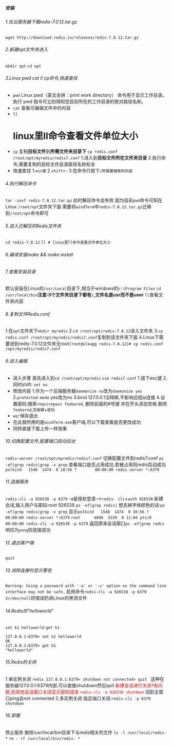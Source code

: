 ##### 安装
###### 1.在云服务器下载redis-7.0.12.tar.gz
`wget http://download.redis.io/releases/redis-7.0.12.tar.gz`
###### 2.新建opt文件夹进入
`mkdir opt`
`cd opt`
###### 3.Linux pwd cat ll cp命令,快速查找
+ `pwd`
	Linux pwd（英文全拼：print work directory） 命令用于显示工作目录。
	执行 pwd 指令可立刻得知您目前所在的工作目录的绝对路径名称。
+ `cat`
	查看可编辑文件中的内容
+ `ll`
	# linux里ll命令查看文件单位大小
+ `cp`
	复制**目标文件**到**所需文件夹目录下**
	`cp redis.conf /root/opt/myredis/redis7.conf`
	1.进入到**目标文件所在文件夹目录**
	2.执行命令,需要复制的目标文件目录路径名称标全
+ 快速查找
	1.`esc键`
	2.`shift+:`
	3.在命令行按下`/所需要搜索的内容`
###### 4.执行解压命令
`tar -zxvf redis-7.0.12.tar.gz`
此时解压命令会失败
因为目前`pwd`命令可知在Linux `/root/opt`文件夹下面
需要将`windTerm`中`redis-7.0.12.tar.gz`迁移到`/root/opt`命令即可
###### 5.进入已解压的Redis文件夹
`cd redis-7.0.12`
`ll # linux里ll命令查看文件单位大小`
###### 6.编译安装make && make install
###### 7.查看安装目录
默认安装在Linux的`/usr/Local`目录下,相当于windows的`c:\Program Files`
`cd /usr/local/bin`**注意:3个文件夹目录下都有`/`,文件名是usr而不是user**
`ll`查看文件夹内容
###### 8.复制文件Redis.conf
1.在`opt`文件夹下`mkdir myredis`
2.`cd /root/opt/redis-7.0.12`进入文件夹
3.`cp redis.conf /root/opt/myredis/redis7.conf`复制到该文件夹下面
4.Linux下需要进到redis-7.0.12文件夹无root`[root@ulkagg redis-7.0.12]# cp redis.conf /opt/myredis/redis7.conf
`
###### 9.进入编辑
+ 进入步骤
	首先进入到`cd /root/opt/myredis`
	`vim redis7.conf`
	1.按下esc键
	2.同时shift:
	`set nu`
+ 修改内容
	1.作为一个后端服务器`daemonize no`改为`daemonize yes`
	2.`protected-mode` yes改为no
	3.bind 127.0.0.1注释掉,不影响远程ip连接
	4.设置密码:搜索`requirepass foobared`,
		删除前面的#号键
		并在开头添加空格
		删除`foobared`,`空格键`+`密码`
+ `wq!`保存退出
+ 在此我所用的是`windTerm.exe`客户端,可以下载查看是否更改成功
+ 同样直接下载上传一样效果
###### 10.切换配置文件,配置端口启动后台
`redis-server /root/opt/myredis/redis7.conf`
切换配置文件到redis7.conf
`ps -ef|grep redis|grep -v grep`
查看端口是否占用成功,若被占用则redis启动成功
`polkitd   1548  1474  0 10:56 ?        00:00:00 redis-server *:6379`
###### 11.连接服务
`redis-cli -a 926538 -p 6379`
	-a是授权登录-->`redis- cli`+`auth 926538`
新建会话,输入用户与密码:root 926538 `ps -ef|grep redis|`
	想去掉字体颜色的话:`ps -ef|grep redis|grep -v grep`
	显示`polkitd   1548  1474  0 10:56 ?        00:00:00 redis-server *:6379`
	`root      4899  3339  0 11:04 pts/0    00:00:00 redis-cli -a 926538 -p 6379`
返回原来会话窗口`ps -ef|grep redis`响应为`pong`则连接成功
###### 12.退出客户端
`quit`
###### 13.消除连接时显示警告
`Warning: Using a password with '-a' or '-u' option on the command line interface may not be safe.`
启用命令`redis-cli -a 926538 -p 6379 2>/dev/null`将错误扔进Linux的黑洞文件
###### 14.Redis的"helloworld"
`set k1 helloworld`
`get k1`
```redis
127.0.0.1:6379> set k1 helloworld
OK
127.0.0.1:6379> get k1
"helloworld"
```
###### 15.Redis的关闭
1.单实例关闭
	```redis
	127.0.0.1:6379> shutdown
	not connected> quit
	```
	这种在服务器127.0.0.1:6379内部,可以直接shutdown然后quit
	<font color="red">新建会话进行关闭?有问题,到其他会话窗口关闭显示密码错误
	`redis-cli -a 926538 shutdown`</font>
	回到主窗口ping会not connected
2.多实例关闭
	指定端口关闭:`redis-cli -p 6379 shutdown`
###### 16.卸载
停止服务
删除/usr/local/bin目录下与redis相关的文件
`ls -l /usr/local/redis- *`
`rm - rf /usr/local/bin/redis- *`

